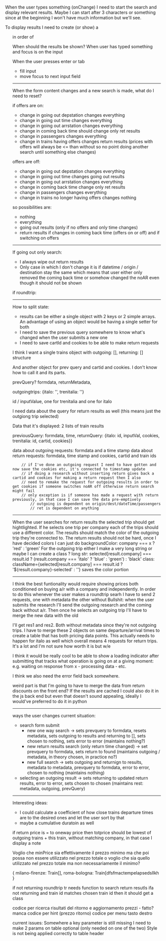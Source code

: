 When the user types something (onChange) I need to start the search and display relevant results. Maybe I can
start after 3 characters or something since at the beginning I won't have much information but we'll see.

To display results I need to create (or show) a <ul> in order of

When should the results be shown?
When user has typed something and focus is on the input

When the user presses enter or tab

- fill input
- move focus to next input field

---

When the form content changes and a new search is made, what do I need to reset?

if offers are on:

- change in going out depstation changes everything
- change in going out time changes everything
- change in going out arrstation changes everything
- change in coming back time should change only ret results
- change in passengers changes everything
- change in trains having offers changes return results
  (prices with offers will always be <= than without so no point doing another search until something else changes)

offers are off:

- change in going out depstation changes everything
- change in going out time changes going out results
- change in going out arrstation changes everything
- change in coming back time change only ret results
- change in passengers changes everything
- change in trains no longer having offers changes nothing

so possibilities are:

- nothing
- everything
- going out results (only if no offers and only time changes)
- return results if changes in coming back time (offers on or off) and if switching on offers

---

If going out only search:

- I always wipe out return results
- Only case in which I don't change it is if datetime / origin / destination stay the same which means that
  user either only removed the coming back time or somehow changed the noAR even though it should not be shown

if roundtrip:

---

How to split state:

- results can be either a single object with 2 keys or 2 simple arrays. An advantage of using an object would be having a single setter for both
- I need to save the previous query somewhere to know what's changed when the user submits a new one
- I need to save cartId and cookies to be able to make return requests

I think I want a single trains object with outgoing: [], returning: [] structure

And another object for prev query and cartid and cookies. I don't know how to call it and its parts.

prevQuery? formdata, returnMetadata,

outgoingtrips: {italo: '', trenitalia: ''}

id / inputValue, one for trenitalia and one for italo

I need data about the query for return results as well (this means just the outgiong trip selected)

Data that it's displayed:
2 lists of train results

previousQuery: formdata, time, returnQuery: {italo: id, inputVal, cookies, trenitalia: id, cartid, cookies}}

data about outgoing requests: formdata and a time stamp
data about return requests: formdata, time stamp and cookies, cartid and train ids

        // if I've done an outgoing request I need to have gotten and now save the cookies etc, it's connected to timestamp update
        // if doing a research without inserting return gives back a cartid and cookies for making a return request then I also
        // need to remake the request for outgoing results in order to get cookies if someone switches noAR off otherwise return search might fail
        // only exception is if someone has made a request with return previously, in that case I can save the data pre-emptively
            // outgoing is dependent on origin/dest/dateTime/passengers
            // ret is dependent on anything

---

When the user searches for return results the selected trip should get hightlighted. If he selects one trip per company
each of the trips should use a different color.
The results should match the color of the outgoing trip they're connected to.
The return results should not be hard, once I have decided colors I can just do backgroundColor: company === x ? 'red' : 'green'
For the outgoing trip either I make a very long string or maybe I can create a class ?
long str: selected[result.company] === result.id ? (result.company === 'italo' ? 'blue' : 'green') : 'black'
class: className={selected[result.company] === result.id ? '${result.company}-selected' : ''} saves the color portion

---

I think the best funtionality would require showing prices both conditioned on buying a/r with a company and independently.
In order to do this whenever the user makes a roundtrip searh I have to send 2 requests, one with metadata the other without
Bullshit: when the user submits the research I'll send the outgoing research and the coming back without a/r. Then once he selects
an outgoing trip I'll have to merge the new data with the old

I'll get res1 and res2. Both without metadata since they're not outgoing trips.
I have to merge these 2 objects on same departure/arrival times to create a table that has both pricing data points.
This actually needs to happen for italo as well which overall means 4 requests for return trips. It's a lot and I'm not sure
how worth it is but w/e

I think it would be really cool to be able to show a loading indicator after submitting that tracks what operation is going on
at a giving moment: e.g. waiting on response from x - processing data - etc.

I think we also need the error field back somewhere.

weird part is that I'm going to have to merge the data from return discounts on the front end? If the results are cached
I could also do it in the js back end but even that doesn't sound appealing, ideally I would've preferred to do it in python

---

ways the user changes current situation:

- search form submit
  - new one way search -> sets prevquery to formdata, resets metadata, sets outgoing to results and returning to [], sets chosen to nothing, sets error to error (maintains nothing?)
  - new return results search (only return time changed) -> set prevquery to formdata, sets return to found (maintains outgoing / metadata, in theory chosen, in practice no?)
  - new full search -> sets outgoing and returnign to results, metadata to metadata, prevquery to formdata, error to error, chosen to nothing (maintains nothing)
- selecting an outgoing result -> sets returning to updated return results, error to error, sets chosen to chosen (maintains rest: metadata, outgoing, prevQuery)

---

Interesting ideas:

- I could calculate a coefficient of how close trains departure times are to the desired ones and let the user sort by that
- maybe a cumulative duratoin as well

if return price is = to oneway price then totprice should be lowest of outgoing trains + this train, without matching company, in that case I display a note

Voglio che minPrice sia effettivamente il prezzo minimo ma che poi possa non essere utilizzato nel prezzo totale o voglio che sia quello utilizzato nel prezzo totale ma non necessariamente il minimo?

{
milano-firenze: Train[],
roma-bologna: Train[dfsfmactempelapsedsllkh
}

if not returning roundtrip tr needs function to search return resutls
ifa not returning and train id matches chosen train id then it should get a class

codice per ricerca risultati del ritorno e aggiornamento prezzi - fatto?
manca codice per hint (prezzo ritorno)
codice per menu tasto destro

current issues:
Somewhere a key parameter is still missing
I need to make 2 params on table optional (only needed on one of the two)
Style is not being applied correctly to table header
